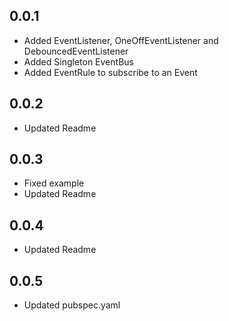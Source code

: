 ## 0.0.1

* Added EventListener, OneOffEventListener and DebouncedEventListener
* Added Singleton EventBus
* Added EventRule to subscribe to an Event

## 0.0.2

* Updated Readme

## 0.0.3

* Fixed example
* Updated Readme

## 0.0.4

* Updated Readme

## 0.0.5

* Updated pubspec.yaml